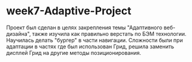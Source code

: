 # week7-Adaptive-Project
Проект был сделан в целях закрепления темы "Адаптивного веб-дизайна", также изучила как правильно верстать по БЭМ технологии. Научилась делать "бургер" в части навигации. Сложности были при адаптации в частях где был использован Грид, решила заменить дисплей Грид на другие методы позиционирования.
